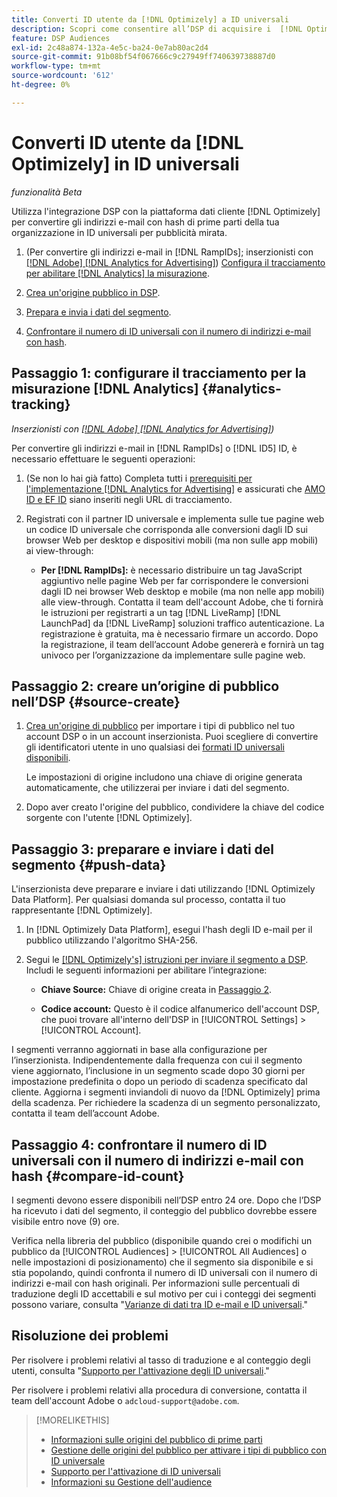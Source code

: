 ```yaml
---
title: Converti ID utente da [!DNL Optimizely] a ID universali
description: Scopri come consentire all’DSP di acquisire i  [!DNL Optimizely]  segmenti di prime parti.
feature: DSP Audiences
exl-id: 2c48a874-132a-4e5c-ba24-0e7ab80ac2d4
source-git-commit: 91b08bf54f067666c9c27949ff740639738887d0
workflow-type: tm+mt
source-wordcount: '612'
ht-degree: 0%

---
```


# Converti ID utente da [!DNL Optimizely] in ID universali

*funzionalità Beta*

Utilizza l&#39;integrazione DSP con la piattaforma dati cliente [!DNL Optimizely] per convertire gli indirizzi e-mail con hash di prime parti della tua organizzazione in ID universali per pubblicità mirata.

1. (Per convertire gli indirizzi e-mail in [!DNL RampIDs]<!-- or [!DNL ID5] IDs -->; inserzionisti con [[!DNL Adobe] [!DNL Analytics for Advertising]](/help/integrations/analytics/overview.md)) [Configura il tracciamento per abilitare [!DNL Analytics] la misurazione](#analytics-tracking).

1. [Crea un&#39;origine pubblico in DSP](#source-create).

1. [Prepara e invia i dati del segmento](#push-data).

1. [Confrontare il numero di ID universali con il numero di indirizzi e-mail con hash](#compare-id-count).

## Passaggio 1: configurare il tracciamento per la misurazione [!DNL Analytics] {#analytics-tracking}

*Inserzionisti con [[!DNL Adobe] [!DNL Analytics for Advertising]](/help/integrations/analytics/overview.md))*

Per convertire gli indirizzi e-mail in [!DNL RampIDs] o [!DNL ID5] ID, è necessario effettuare le seguenti operazioni:

1. (Se non lo hai già fatto) Completa tutti i [prerequisiti per l&#39;implementazione [!DNL Analytics for Advertising]](/help/integrations/analytics/prerequisites.md) e assicurati che [AMO ID e EF ID](/help/integrations/analytics/ids.md) siano inseriti negli URL di tracciamento.

1. Registrati con il partner ID universale e implementa sulle tue pagine web un codice ID universale che corrisponda alle conversioni dagli ID sui browser Web per desktop e dispositivi mobili (ma non sulle app mobili) ai view-through:

   * **Per [!DNL RampIDs]:** è necessario distribuire un tag JavaScript aggiuntivo nelle pagine Web per far corrispondere le conversioni dagli ID nei browser Web desktop e mobile (ma non nelle app mobili) alle view-through. Contatta il team dell&#39;account Adobe, che ti fornirà le istruzioni per registrarti a un tag [!DNL LiveRamp] [!DNL LaunchPad] da [!DNL LiveRamp] soluzioni traffico autenticazione. La registrazione è gratuita, ma è necessario firmare un accordo. Dopo la registrazione, il team dell’account Adobe genererà e fornirà un tag univoco per l’organizzazione da implementare sulle pagine web.

## Passaggio 2: creare un’origine di pubblico nell’DSP {#source-create}

1. [Crea un&#39;origine di pubblico](source-manage.md) per importare i tipi di pubblico nel tuo account DSP o in un account inserzionista. Puoi scegliere di convertire gli identificatori utente in uno qualsiasi dei [formati ID universali disponibili](source-about.md).

   Le impostazioni di origine includono una chiave di origine generata automaticamente, che utilizzerai per inviare i dati del segmento.

1. Dopo aver creato l&#39;origine del pubblico, condividere la chiave del codice sorgente con l&#39;utente [!DNL Optimizely].

## Passaggio 3: preparare e inviare i dati del segmento {#push-data}

L&#39;inserzionista deve preparare e inviare i dati utilizzando [!DNL Optimizely Data Platform]. Per qualsiasi domanda sul processo, contatta il tuo rappresentante [!DNL Optimizely].

1. In [!DNL Optimizely Data Platform], esegui l&#39;hash degli ID e-mail per il pubblico utilizzando l&#39;algoritmo SHA-256.

1. Segui le [[!DNL Optimizely's] istruzioni per inviare il segmento a DSP](https://support.optimizely.com/hc/en-us/articles/27974930963981-Integrate-Adobe-Ads). Includi le seguenti informazioni per abilitare l’integrazione:

   * **Chiave Source:** Chiave di origine creata in [Passaggio 2](#source-create).

   * **Codice account:** Questo è il codice alfanumerico dell&#39;account DSP, che puoi trovare all&#39;interno dell&#39;DSP in [!UICONTROL Settings] > [!UICONTROL Account].

I segmenti verranno aggiornati in base alla configurazione per l’inserzionista. Indipendentemente dalla frequenza con cui il segmento viene aggiornato, l’inclusione in un segmento scade dopo 30 giorni per impostazione predefinita o dopo un periodo di scadenza specificato dal cliente. Aggiorna i segmenti inviandoli di nuovo da [!DNL Optimizely] prima della scadenza. Per richiedere la scadenza di un segmento personalizzato, contatta il team dell’account Adobe.

## Passaggio 4: confrontare il numero di ID universali con il numero di indirizzi e-mail con hash {#compare-id-count}

I segmenti devono essere disponibili nell’DSP entro 24 ore. Dopo che l’DSP ha ricevuto i dati del segmento, il conteggio del pubblico dovrebbe essere visibile entro nove (9) ore.

Verifica nella libreria del pubblico (disponibile quando crei o modifichi un pubblico da [!UICONTROL Audiences] > [!UICONTROL All Audiences] o nelle impostazioni di posizionamento) che il segmento sia disponibile e si stia popolando, quindi confronta il numero di ID universali con il numero di indirizzi e-mail con hash originali. Per informazioni sulle percentuali di traduzione degli ID accettabili e sul motivo per cui i conteggi dei segmenti possono variare, consulta &quot;[Varianze di dati tra ID e-mail e ID universali](#universal-ids-data-variances).&quot;

## Risoluzione dei problemi

Per risolvere i problemi relativi al tasso di traduzione e al conteggio degli utenti, consulta &quot;[Supporto per l&#39;attivazione degli ID universali](/help/dsp/audiences/universal-ids.md).&quot;

Per risolvere i problemi relativi alla procedura di conversione, contatta il team dell&#39;account Adobe o `adcloud-support@adobe.com`.

>[!MORELIKETHIS]
>
>* [Informazioni sulle origini del pubblico di prime parti](/help/dsp/audiences/sources/source-about.md)
>* [Gestione delle origini del pubblico per attivare i tipi di pubblico con ID universale](source-manage.md)
>* [Supporto per l&#39;attivazione di ID universali](/help/dsp/audiences/universal-ids.md)
>* [Informazioni su Gestione dell&#39;audience](/help/dsp/audiences/audience-about.md)
